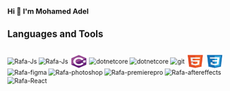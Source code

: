### Hi 👋 I'm Mohamed Adel

 
<!--
**OfficialMoAdel/OfficialMoAdel** is a ✨ _special_ ✨ repository because its `README.md` (this file) appears on your GitHub profile.
- 🔭 I’m currently working on ...
- 🌱 I’m currently learning ...
- 👯 I’m looking to collaborate on ...
- 🤔 I’m looking for help with ...
- 💬 Ask me about ...
- 📫 How to reach me: ...
- 😄 Pronouns: ...
- ⚡ Fun fact: ...
-->


## Languages and Tools
<div style="display: inline_block"><br>
 <img align="center" alt="Rafa-Js" height="30" width="40" src="https://cdn.jsdelivr.net/gh/devicons/devicon/icons/dart/dart-original.svg">
 <img align="center" alt="Rafa-Js" height="30" width="40" src="https://cdn.jsdelivr.net/gh/devicons/devicon/icons/flutter/flutter-original.svg" >
          
  
 <img align="center" alt="Rafa-Csharp" height="30" width="40" src="https://raw.githubusercontent.com/devicons/devicon/master/icons/csharp/csharp-original.svg">
  <img align="center" alt="dotnetcore" height="30" width="40" src="https://cdn.jsdelivr.net/gh/devicons/devicon/icons/dotnetcore/dotnetcore-original.svg">
 <img align="center" alt="dotnetcore" height="30" width="40" src="https://cdn.jsdelivr.net/gh/devicons/devicon/icons/wordpress/wordpress-original.svg">
 <img align="center" alt="git" height="30" width="40" src="https://cdn.jsdelivr.net/gh/devicons/devicon/icons/git/git-original.svg">
  <img align="center" alt="Rafa-HTML" height="30" width="40" src="https://raw.githubusercontent.com/devicons/devicon/master/icons/html5/html5-original.svg">
  <img align="center" alt="Rafa-CSS" height="30" width="40" src="https://raw.githubusercontent.com/devicons/devicon/master/icons/css3/css3-original.svg">
  <img align="center" alt="Rafa-figma" height="30" width="40" src="https://cdn.jsdelivr.net/gh/devicons/devicon/icons/figma/figma-original.svg">
   <img align="center" alt="Rafa-photoshop" height="30" width="40" src="https://cdn.jsdelivr.net/gh/devicons/devicon/icons/photoshop/photoshop-plain.svg">
 <img align="center" alt="Rafa-premierepro" height="30" width="40" src="https://cdn.jsdelivr.net/gh/devicons/devicon/icons/premierepro/premierepro-original.svg">
  <img align="center" alt="Rafa-aftereffects" height="30" width="40" src="https://cdn.jsdelivr.net/gh/devicons/devicon/icons/aftereffects/aftereffects-original.svg">


  <img align="center" alt="Rafa-React" height="30" width="40" src="https://cdn.jsdelivr.net/gh/devicons/devicon/icons/linux/linux-original.svg">
  
</div>
